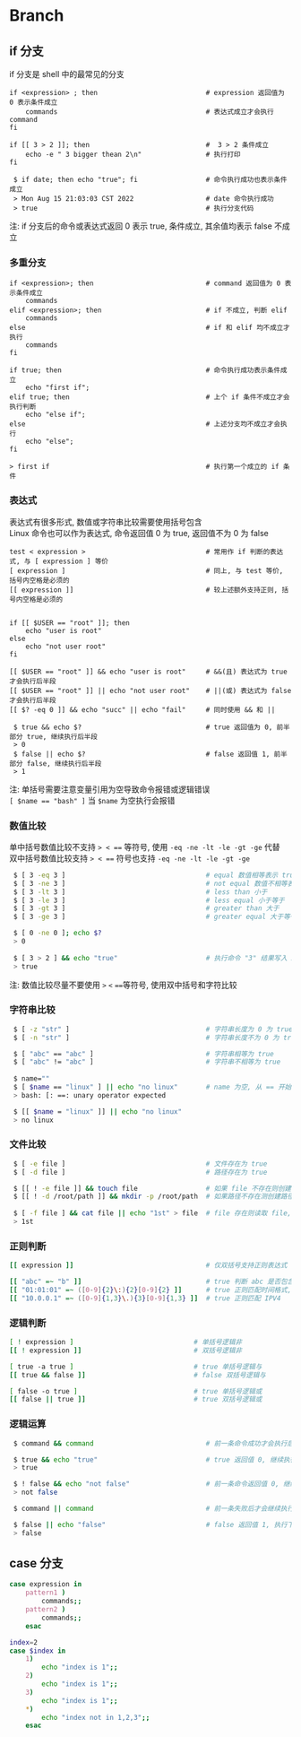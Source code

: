 <!--
 * @Author       : facsert
 * @Date         : 2023-07-07 17:44:44
 * @LastEditTime: 2023-12-13 22:51:29
 * @Description  : edit description
-->

# Branch

## if 分支

if 分支是 shell 中的最常见的分支

```shell
if <expression> ; then                           # expression 返回值为 0 表示条件成立
    commands                                     # 表达式成立才会执行 command
fi

if [[ 3 > 2 ]]; then                             #  3 > 2 条件成立
    echo -e " 3 bigger thean 2\n"                # 执行打印
fi

 $ if date; then echo "true"; fi                 # 命令执行成功也表示条件成立
 > Mon Aug 15 21:03:03 CST 2022                  # date 命令执行成功
 > true                                          # 执行分支代码
```

注: if 分支后的命令或表达式返回 0 表示 true, 条件成立, 其余值均表示 false 不成立

### 多重分支

```shell
if <expression>; then                            # command 返回值为 0 表示条件成立
    commands
elif <expression>; then                          # if 不成立, 判断 elif        
    commands
else                                             # if 和 elif 均不成立才执行
    commands
fi

if true; then                                    # 命令执行成功表示条件成立
    echo "first if"; 
elif true; then                                  # 上个 if 条件不成立才会执行判断
    echo "else if";
else                                             # 上述分支均不成立才会执行
    echo "else"; 
fi       

> first if                                       # 执行第一个成立的 if 条件
```

### 表达式

表达式有很多形式, 数值或字符串比较需要使用括号包含  
Linux 命令也可以作为表达式, 命令返回值 0 为 true, 返回值不为 0 为 false  

```shell
test < expression >                              # 常用作 if 判断的表达式, 与 [ expression ] 等价
[ expression ]                                   # 同上, 与 test 等价, 括号内空格是必须的
[[ expression ]]                                 # 较上述额外支持正则, 括号内空格是必须的


if [[ $USER == "root" ]]; then                   
    echo "user is root"
else
    echo "not user root"
fi

[[ $USER == "root" ]] && echo "user is root"     # &&(且) 表达式为 true 才会执行后半段
[[ $USER == "root" ]] || echo "not user root"    # ||(或) 表达式为 false 才会执行后半段
[[ $? -eq 0 ]] && echo "succ" || echo "fail"     # 同时使用 && 和 || 

 $ true && echo $?                               # true 返回值为 0, 前半部分 true, 继续执行后半段    
 > 0
 $ false || echo $?                              # false 返回值 1, 前半部分 false, 继续执行后半段
 > 1
```

注: 单括号需要注意变量引用为空导致命令报错或逻辑错误  
`[ $name == "bash" ]` 当 `$name` 为空执行会报错

### 数值比较

单中括号数值比较不支持 `> < ==` 等符号, 使用 `-eq -ne -lt -le -gt -ge` 代替  
双中括号数值比较支持 `> < ==` 符号也支持 `-eq -ne -lt -le -gt -ge`  

```bash
 $ [ 3 -eq 3 ]                                   # equal 数值相等表示 true
 $ [ 3 -ne 3 ]                                   # not equal 数值不相等表示 true
 $ [ 3 -lt 3 ]                                   # less than 小于
 $ [ 3 -le 3 ]                                   # less equal 小于等于 
 $ [ 3 -gt 3 ]                                   # greater than 大于
 $ [ 3 -ge 3 ]                                   # greater equal 大于等于

 $ [ 0 -ne 0 ]; echo $?
 > 0
 
 $ [ 3 > 2 ] && echo "true"                      # 执行命令 "3" 结果写入 2 文件, 执行成功打印 true
 > true
```

注: 数值比较尽量不要使用 `>` `<` `==`等符号, 使用双中括号和字符比较

### 字符串比较

```bash
 $ [ -z "str" ]                                  # 字符串长度为 0 为 true
 $ [ -n "str" ]                                  # 字符串长度不为 0 为 true

 $ [ "abc" == "abc" ]                            # 字符串相等为 true
 $ [ "abc" != "abc" ]                            # 字符串不相等为 true
 
 $ name=""
 $ [ $name == "linux" ] || echo "no linux"       # name 为空, 从 == 开始执行, 报错
 > bash: [: ==: unary operator expected

 $ [[ $name = "linux" ]] || echo "no linux"
 > no linux
```

### 文件比较

```bash
 $ [ -e file ]                                   # 文件存在为 true
 $ [ -d file ]                                   # 路径存在为 true

 $ [[ ! -e file ]] && touch file                 # 如果 file 不存在则创建 file
 $ [[ ! -d /root/path ]] && mkdir -p /root/path  # 如果路径不存在测创建路径
 
 $ [ -f file ] && cat file || echo "1st" > file  # file 存在则读取 file, 不存在则创建并写入 "1st"
 > 1st
```

### 正则判断

```bash
[[ expression ]]                                 # 仅双括号支持正则表达式

[[ "abc" =~ "b" ]]                               # true 判断 abc 是否包含 b 
[[ "01:01:01" =~ ([0-9]{2}\:){2}[0-9]{2} ]]      # true 正则匹配时间格式, 正则表达式不能用引号包含
[[ "10.0.0.1" =~ ([0-9]{1,3}\.){3}[0-9]{1,3} ]]  # true 正则匹配 IPV4
```

### 逻辑判断

```bash
[ ! expression ]                              # 单括号逻辑非
[[ ! expression ]]                            # 双括号逻辑非

[ true -a true ]                              # true 单括号逻辑与
[[ true && false ]]                           # false 双括号逻辑与

[ false -o true ]                             # true 单括号逻辑或
[[ false || true ]]                           # true 双括号逻辑或
```

### 逻辑运算

```bash
 $ command && command                            # 前一条命令成功才会执行后一条

 $ true && echo "true"                           # true 返回值 0, 继续执行
 > true

 $ ! false && echo "not false"                   # 前一条命令返回值 0, 继续执行
 > not false

 $ command || command                            # 前一条失败后才会继续执行后一条

 $ false || echo "false"                         # false 返回值 1, 执行下一条
 > false
```

## case 分支

```bash
case expression in
    pattern1 )
        commands;;
    pattern2 )
        commands;;
    esac

index=2
case $index in
    1)
        echo "index is 1";;
    2)
        echo "index is 1";;
    3)
        echo "index is 1";;
    *)
        echo "index not in 1,2,3";;
    esac
```


